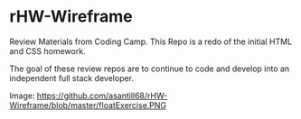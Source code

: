 # rHW-Wireframe

Review Materials from Coding Camp.
This Repo is a redo of the initial HTML and CSS homework.

The goal of these review repos are to continue to code and develop into an independent full stack developer.

Image:
https://github.com/asantill68/rHW-Wireframe/blob/master/floatExercise.PNG
